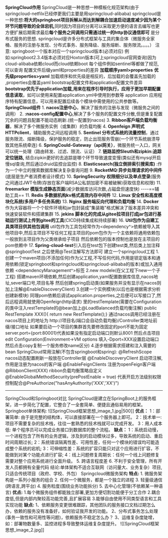 **SpringCloud作用**
	SpringCloud是一种思想一种模板化规范架构(由于springcloud-netfilx已经停更我们主要是用springcloud-alibaba)
	springcloud是一种思想:**将大的springboot项目拆解从而达到解耦合加速启动速度减少因为某个环节问题导致的全体宕机**,同时因为项目的分离可以采取更方便的语言去编写也更方便扩展后期需求最后**每个服务之间调用只需通过统一的http协议通信即可** 是分布式服务的思想.
	springcloud是许多分布式框架与工具的集合体（微服务全家桶、服务的注册与发现、分布式事务、服务降级、服务熔断、服务限流。。。。）
注意:
	springboot一个版本对应一个springcloud版本(必须对应)
	例如:springboot2.3.4版本必须对应Hoxton版本(可上springcloud官网查询)因为cloud-alibaba依赖cloud而cloud依赖boot
	每个组件例如sentinel等都做了规范,可以查询
配置文件后缀yaml和properties的差异
	**加载顺序yaml>properties**
	**优先级properties>yaml**
	加载顺序和优先级是相反的，后加载的会覆盖先加载的 ,properties会覆盖yaml
bootstrap配置文件和application配置文件差异
	**bootstrap优先于application加载,用来在程序引导时执行，应用于更加早期配置信息读取**，如可以使用来配置application.yml中使用到参数等
	application 应用程序特有配置信息，可以用来配置后续各个模块中需使用的公共参数等。
**SpringCloud组件**
	1. **nacos注册中心**，解决了服务的注册与发现（微服务之间的调用）
	2. **:nacos-config配置中心**,解决了多个服务的配置文件分散,但是重复配置冗余的问题且配置不能动态刷新.(统一配置到nacos)
	3. **Ribbon客戶端负载均衡器**，解决了多个微服务实例（或集群）的负载均衡
	4. **Openfeign 声明式HTTPclient**，辅助服务之间远程调用
	5. **Sentinel 分布式系统的流量控制**，通过服务限流、熔断降级，保护服务的稳定，防止出现服务雪崩(一个环节系统崩溃导致其他系统牵连)
	6. **SpringCould-Gateway（api网关）**，微服务统一入口，网关可以统一处理（路由转发、过滤、限流、认证）
	7. **链路监控Sleuth和zipkin:追踪定位链路,** 结合zipkin更好的去追踪是哪个环节导致速度变慢(类似还有mysql开启慢sql查询,然后通过druid监控台监控)
	8. **Elasticsearch(独立倒排索引搜索库)** :作为一个中立的搜索数据库解决复杂查询问题
	9. **RocketMQ:异步处理请求的中间件**(底层是生产者消费者设计模式)
	10. **SpringSecurity 权限细分以及单点登录**(服务之间通过JWT令牌(存放在客户端RSA公私钥加密不易被破解)获取信息和权限)
	11. **freemarker 模版生成静态页面**(减少数据库访问次数,占磁盘但速度快)
	 ----==辅助工具==
	11. **Redis 多数据机构kv格式高效内存中间件**
	12. **Linux 安全性和高度模块化系统(多用户多任务系统)**
	13. **Nginx 服务端反向代理和负载均衡**
	14. **Docker**作为大容器将一个个软件环境和jar包封装成"集装箱"格式解决了版本差异冲突和快速安装软件和搭建集群
	15. **jekins 脚本化的完成从gitee拉项目打成jar包进行基础运行测试上传到gitee的工具**(CICD持续集成和持续部署)
	16. **Util包作为自建工具类项目供其他包调用**
	util包作为工具包经常作为<dependency^>依赖被导入其他项目中,然后主项目不写任何工程主项目的pom包作为一个主依赖将通用依赖包一般放到主项目作为父类继承给子项目
	然后依赖包的版本控制也是放在主项目的pom依赖中
	17. **Spring-cloud-test**引入后在test包下创建test类,然后类上加注释@springbootTest 之后使用@Test注解写方法即可
建立一个springcloud工程
	1.创建一个maven项目(不添加任何)作为父工程,不写任何代码,作用是锁定版本和通用依赖(锁定springboot和springcloud和springcloud-alibaba的版本)或加入通用依赖
	<dependencyManagement^>标签
	2.new modele(在父工程下new一个子工程)
	搭建maven环境依赖,然后创建application,yaml配置数据库信息,nacos地址,sever端口号,项目名等
	然后创建spring启动类(如果服务并没有显示在nacos则加上注解@EnableDiscoveryClient)
	3.创建一个实例模块(以后也是根据需求分析创建新模块)
	同理pom依赖后调试application.properties,之后便可以写接口了,然后远程调用就使用Openfeign(http请求) 里的restTemplate(需要在Configuration的类中注入restTemplate的@bean加上@LoadBalanced负载均衡注解)
	public RestTemplate XXX(){ return new RestTemplate();}
	通过nacos调用已经注册在nacos项目上的地址为
	http://项目名(端口会自动负载均衡)/Controller类地址前缀/接口地址
	如果要启动一个项目的集群首先要修改固定的port不能为固定
	server.port={port:80001}代表如果没有指定启动端口则默认8001 然后点击项目edit Configuration(Environment->VM options 填入-Dport=XXX设置启动端口然后点击copy复制一个服务修改name区分)
	4.逐步根据需求搭建和注入需要的bean
SpringCloud常用注解(不包含springboot和spring):
	@RefreshScope nacos动态配置刷新一般放在Controller层
	@EnableDiscoveryClient 启动项注解,作用是注册为nacos的客户端
	@EnableFeignClients 注册为openFeign客户端
	@RibbonClient(XXX) ribbon负载均衡策略自定义
	@EnableGlobalMethodSecurity(prePostEnable = true) 代表开启方法级别权限控制配合@PreAuthorize("hasAnyAuthority('XXX','XX')")

---------------------------------------------------------------------
SpringCloud和Springboot对比
	SpringCloud是建立在SpringBoot上的服务框架，进一步简化了配置，它整合了一全套简单、便捷且通俗易用的框架。
Springboot单体架构:
	![[SpringCloud框架思想_image_1.jpg|500]]
	**优点：**
	1：部署简单: 由于是完整的结构体，可以直接部署在一个服务器上即可。
	2：技术单一: 项目不需要复杂的技术栈，往往一套熟悉的技术栈就可以完成开发。
	3：用人成本低: 单个程序员可以完成业务接口到数据库的整个流程。
	**缺点：**
	1：系统启动慢， 一个进程包含了所有的业务逻辑，涉及到的启动模块过多，导致系统的启动、重启时间周期过长;
	2：系统错误隔离性差、可用性差，任何一个模块的错误均可能造成整个系统的宕机;
	3：可伸缩性差：系统的扩容只能只对这个应用进行扩容，不能做到对某个功能点进行扩容;
	4：线上问题修复周期长：任何一个线上问题修复需要对整个应用系统进行全面升级。
	5. 跨语言程度差
	6. 不利于安全管理，所有开发人员都拥有全量代码
	结论:单体架构不适合互联网（访问量大、业务复杂）项目,只适合传统项目（政府、学校、外包）
Springcloud微服务架构
	**特点:**
	1. 微服务架构是一系列小服务的组合
	2. 任何一个微服务，都是一个独立的进程
	3. 轻量级通信(跨语言,跨平台)
	4. 服务粒度(围绕业务功能拆分)
	5. 去中心化管理(不依赖某一种语言)
	**优点:**
	1.每个微服务组件都能独立部署,更加方便切割功能便于分工合作
	2.耦合度低,但是内部内聚较高功能完善,且扩展容易
	3.能够自由使用不同类型语言和工具实现功能
	**缺点:**
	1、依赖服务变更很难跟踪，其他团队的服务接口文档过期怎么办，依赖的服务没有准备好，如何验证我开发的功能。
	2、分布式事务怎么处理(事务一致性和可用性等问题)，依赖服务不稳定怎么办？
	3、运维复杂度陡增，如：部署物数量多、监控进程多导致整体运维复杂度提升。
	![[SpringCloud框架思想_image_2.jpg]]
